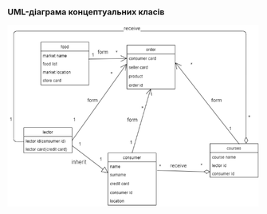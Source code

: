 ### UML-діаграма концептуальних класів
![](https://github.com/oleksandrblazhko/ai201-stepanenko/blob/laboratory-work-5/2-SoftwareDesign/2.1-UMLConceptClasses/UML-ConceptClasse.drawio.png)
